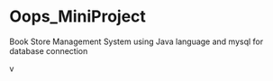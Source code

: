 # Oops_MiniProject
Book Store Management System using Java language and  mysql for database  connection
 
 
 
 
  v
 
